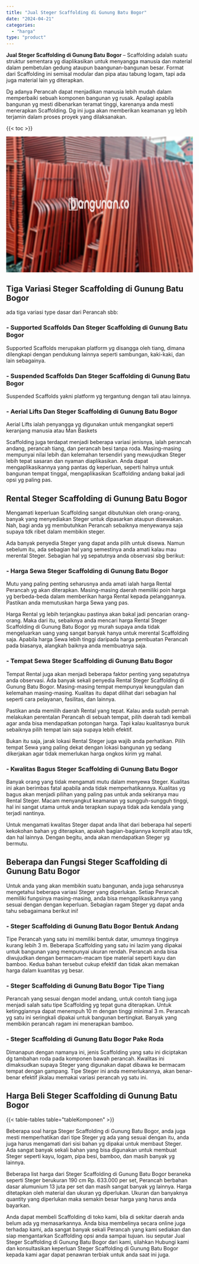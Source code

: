 ```yaml
---
title: "Jual Steger Scaffolding di Gunung Batu Bogor"
date: "2024-04-21"
categories: 
  - "harga"
type: "product"
---
```


**Jual Steger Scaffolding di Gunung Batu Bogor** – Scaffolding adalah suatu struktur sementara yg diaplikasikan untuk menyangga manusia dan material dalam pembetulan gedung ataupun baangunan-bangunan besar. Format dari Scaffolding ini semisal modular dan pipa atau tabung logam, tapi ada juga material lain yg diterapkan.

Dg adanya Perancah dapat menjadikan manusia lebih mudah dalam memperbaiki sebuah komponen bangunan yg rusak. Apalagi apabila bangunan yg mesti dibenarkan teramat tinggi, karenanya anda mesti menerapkan Scaffolding. Dg ini juga akan memberikan keamanan yg lebih terjamin dalam proses proyek yang dilaksanakan.

{{< toc >}}

![Jual Steger Scaffolding di Gunung Batu Bogor](/images/sewa-scaffolding-steger-04.png)

## Tiga Variasi Steger Scaffolding di Gunung Batu Bogor

ada tiga variasi type dasar dari Perancah sbb:

### \- Supported Scaffolds Dan Steger Scaffolding di Gunung Batu Bogor

Supported Scaffolds merupakan platform yg disangga oleh tiang, dimana dilengkapi dengan pendukung lainnya seperti sambungan, kaki-kaki, dan lain sebagainya.

### \- Suspended Scaffolds Dan Steger Scaffolding di Gunung Batu Bogor

Suspended Scaffolds yakni platform yg tergantung dengan tali atau lainnya.

### \- Aerial Lifts Dan Steger Scaffolding di Gunung Batu Bogor

Aerial Lifts ialah penyangga yg digunakan untuk mengangkat seperti keranjang manusia atau Man Baskets

Scaffolding juga terdapat menjadi beberapa variasi jenisnya, ialah perancah andang, perancah tiang, dan perancah besi tanpa roda. Masing-masing mempunyai nilai lebih dan kelemahan tersendiri yang mewujudkan Steger lebih tepat sasaran dan nyaman diaplikasikan. Anda dapat mengaplikasikannya yang pantas dg keperluan, seperti halnya untuk bangunan tempat tinggal, mengaplikasikan Scaffolding andang bakal jadi opsi yg paling pas.

## Rental Steger Scaffolding di Gunung Batu Bogor

Mengamati keperluan Scaffolding sangat dibutuhkan oleh orang-orang, banyak yang menyediakan Steger untuk dipasarkan ataupun disewakan. Nah, bagi anda yg membutuhkan Perancah sebaiknya menyewanya saja supaya tdk ribet dalam membikin steger.

Ada banyak penyedia Steger yang dapat anda pilih untuk disewa. Namun sebelum itu, ada sebagian hal yang semestinya anda amati kalau mau merental Steger. Sebagian hal yg sepatutnya anda observasi sbg berikut:

### \- Harga Sewa Steger Scaffolding di Gunung Batu Bogor

Mutu yang paling penting seharusnya anda amati ialah harga Rental Perancah yg akan diterapkan. Masing-masing daerah memiliki poin harga yg berbeda-beda dalam memberikan harga Rental kepada pelanggannya. Pastikan anda memutuskan harga Sewa yang pas.

Harga Rental yg lebih terjangkau pastinya akan bakal jadi pencarian orang-orang. Maka dari itu, sebaiknya anda mencari harga Rental Steger Scaffolding di Gunung Batu Bogor yg murah supaya anda tidak mengeluarkan uang yang sangat banyak hanya untuk merental Scaffolding saja. Apabila harga Sewa lebih tinggi daripada harga pembuatan Perancah pada biasanya, alangkah baiknya anda membuatnya saja.

### \- Tempat Sewa Steger Scaffolding di Gunung Batu Bogor

Tempat Rental juga akan menjadi beberapa faktor penting yang sepatutnya anda observasi. Ada banyak sekali penyedia Rental Steger Scaffolding di Gunung Batu Bogor. Masing-masing tempat mempunyai keunggulan dan kelemahan masing-masing. Kualitas itu dapat dilihat dari sebagian hal seperti cara pelayanan, fasilitas, dan lainnya.

Pastikan anda memilih daerah Rental yang tepat. Kalau anda sudah pernah melakukan perentalan Perancah di sebuah tempat, pilih daerah tadi kembali agar anda bisa mendapatkan potongan harga. Tapi kalau kualitasnya buruk sebaiknya pilih tempat lain saja supaya lebih efektif.

Bukan itu saja, jarak lokasi Rental Steger juga wajib anda perhatikan. Pilih tempat Sewa yang paling dekat dengan lokasi bangunan yg sedang dikerjakan agar tidak memerlukan harga ongkos kirim yg mahal.

### \- Kwalitas Bagus Steger Scaffolding di Gunung Batu Bogor

Banyak orang yang tidak mengamati mutu dalam menyewa Steger. Kualitas ini akan berimbas fatal apabila anda tidak memperhatikannya. Kualitas yg bagus akan menjadi pilihan yang paling pas untuk anda sekiranya mau Rental Steger. Macam menyangkut keamanan yg sungguh-sungguh tinggi, hal ini sangat utama untuk anda terapkan supaya tidak ada kendala yang terjadi nantinya.

Untuk mengamati kwalitas Steger dapat anda lihat dari beberapa hal seperti kekokohan bahan yg diterapkan, apakah bagian-bagiannya komplit atau tdk, dan hal lainnya. Dengan begitu, anda akan mendapatkan Steger yg bermutu.

## Beberapa dan Fungsi Steger Scaffolding di Gunung Batu Bogor

Untuk anda yang akan membikin suatu bangunan, anda juga seharusnya mengetahui beberapa variasi Steger yang diperlukan. Setiap Perancah memiliki fungsinya masing-masing, anda bisa mengaplikasikannya yang sesuai dengan dengan keperluan. Sebagian ragam Steger yg dapat anda tahu sebagaimana berikut ini!

### \- Steger Scaffolding di Gunung Batu Bogor Bentuk Andang

Tipe Perancah yang satu ini memiliki bentuk datar, umumnya tingginya kurang lebih 3 m. Beberapa Scaffolding yang satu ini lazim yang dipakai untuk bangunan yang mempunyai ukuran rendah. Perancah anda bisa diwujudkan dengan bermacam-macam tipe material seperti kayu dan bamboo. Kedua bahan tersebut cukup efektif dan tidak akan memakan harga dalam kuantitas yg besar.

### \- Steger Scaffolding di Gunung Batu Bogor Tipe Tiang

Perancah yang sesuai dengan model andang, untuk contoh tiang juga menjadi salah satu tipe Scaffolding yg tepat guna diterapkan. Untuk ketinggiannya dapat menempuh 10 m dengan tinggi minimal 3 m. Perancah yg satu ini seringkali dipakai untuk bangunan bertingkat. Banyak yang membikin perancah ragam ini menerapkan bamboo.

### \- Steger Scaffolding di Gunung Batu Bogor Pake Roda

Dimanapun dengan namanya ini, jenis Scaffolding yang satu ini diciptakan dg tambahan roda pada komponen bawah perancah. Kwalitas ini dimaksudkan supaya Steger yang digunakan dapat dibawa ke bermacam tempat dengan gampang. Tipe Steger ini anda memerlukannya, akan benar-benar efektif jikalau memakai variasi perancah yg satu ini.

## Harga Beli Steger Scaffolding di Gunung Batu Bogor

{{< table-tables table="tableKomponen" >}}

Beberapa soal harga Steger Scaffolding di Gunung Batu Bogor, anda juga mesti memperhatikan dari tipe Steger yg ada yang sesuai dengan itu, anda juga harus mengamati dari sisi bahan yg dipakai untuk membaut Steger. Ada sangat banyak sekali bahan yang bisa digunakan untuk membuat Steger seperti kayu, logam, pipa besi, bamboo, dan masih banyak yg lainnya.

Beberapa list harga dari Steger Scaffolding di Gunung Batu Bogor beraneka seperti Steger berukuran 190 cm Rp. 633.000 per set, Perancah berbahan dasar alumunium 13 juta per set dan masih sangat banyak yg lainnya. Harga ditetapkan oleh material dan ukuran yg diperlukan. Ukuran dan banyaknya quantity yang diperlukan maka semakin besar harga yang harus anda bayarkan.

Anda dapat membeli Scaffolding di toko kami, bila di sekitar daerah anda belum ada yg memasarkannya. Anda bisa membelinya secara online juga terhadap kami, ada sangat banyak sekali Perancah yang kami sediakan dan siap mengantarkan Scaffolding opsi anda sampai tujuan. isu seputar Jual Steger Scaffolding di Gunung Batu Bogor dari kami, silahkan Hubungi kami dan konsultasikan keperluan Steger Scaffolding di Gunung Batu Bogor kepada kami agar dapat penawran terbiak untuk anda saat ini juga.
